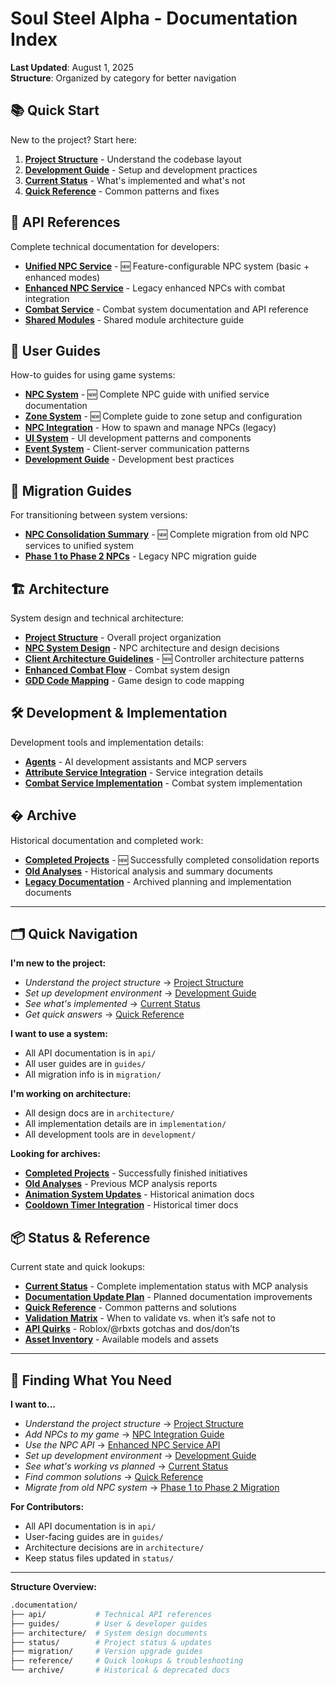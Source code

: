 # Soul Steel Alpha - Documentation Index

**Last Updated**: August 1, 2025  
**Structure**: Organized by category for better navigation

## 📚 **Quick Start**

New to the project? Start here:
1. **[Project Structure](architecture/project-structure.md)** - Understand the codebase layout
2. **[Development Guide](guides/development-guide.md)** - Setup and development practices
3. **[Current Status](status/current-status.md)** - What's implemented and what's not
4. **[Quick Reference](reference/quick-reference.md)** - Common patterns and fixes

## 🔧 **API References**

Complete technical documentation for developers:

- **[Unified NPC Service](api/unified-npc-service.md)** - 🆕 Feature-configurable NPC system (basic + enhanced modes)
- **[Enhanced NPC Service](api/enhanced-npc-service.md)** - Legacy enhanced NPCs with combat integration
- **[Combat Service](api/combat-service.md)** - Combat system documentation and API reference
- **[Shared Modules](api/shared-modules.md)** - Shared module architecture guide

## 📖 **User Guides**

How-to guides for using game systems:

- **[NPC System](guides/npc-system.md)** - 🆕 Complete NPC guide with unified service documentation
- **[Zone System](guides/zone-system.md)** - 🆕 Complete guide to zone setup and configuration
- **[NPC Integration](guides/npc-integration.md)** - How to spawn and manage NPCs (legacy)
- **[UI System](guides/ui-system.md)** - UI development patterns and components
- **[Event System](guides/event-system.md)** - Client-server communication patterns
- **[Development Guide](guides/development-guide.md)** - Development best practices

## 🔄 **Migration Guides**

For transitioning between system versions:

- **[NPC Consolidation Summary](migration/npc-consolidation-summary.md)** - 🆕 Complete migration from old NPC services to unified system
- **[Phase 1 to Phase 2 NPCs](migration/phase1-to-phase2-npc.md)** - Legacy NPC migration guide

## 🏗️ **Architecture**

System design and technical architecture:

- **[Project Structure](architecture/project-structure.md)** - Overall project organization
- **[NPC System Design](architecture/npc-system-design.md)** - NPC architecture and design decisions
- **[Client Architecture Guidelines](architecture/CLIENT_ARCHITECTURE_GUIDELINES.md)** - 🆕 Controller architecture patterns
- **[Enhanced Combat Flow](architecture/ENHANCED_COMBAT_FLOW.md)** - Combat system design
- **[GDD Code Mapping](architecture/GDD_CODE_MAPPING.md)** - Game design to code mapping

## 🛠️ **Development & Implementation**

Development tools and implementation details:

- **[Agents](development/AGENTS.md)** - AI development assistants and MCP servers
- **[Attribute Service Integration](implementation/ATTRIBUTE_SERVICE_INTEGRATION.md)** - Service integration details
- **[Combat Service Implementation](implementation/COMBAT_SERVICE_IMPLEMENTATION.md)** - Combat system implementation

## � **Archive**

Historical documentation and completed work:

- **[Completed Projects](archive/completed/)** - 🆕 Successfully completed consolidation reports
- **[Old Analyses](archive/old-analyses/)** - Historical analysis and summary documents
- **[Legacy Documentation](archive/)** - Archived planning and implementation documents

---

## 🗂️ **Quick Navigation**

**I'm new to the project:**
- *Understand the project structure* → [Project Structure](architecture/project-structure.md)
- *Set up development environment* → [Development Guide](guides/development-guide.md)
- *See what's implemented* → [Current Status](status/current-status.md)
- *Get quick answers* → [Quick Reference](reference/quick-reference.md)

**I want to use a system:**
- All API documentation is in `api/`
- All user guides are in `guides/`
- All migration info is in `migration/`

**I'm working on architecture:**
- All design docs are in `architecture/`
- All implementation details are in `implementation/`  
- All development tools are in `development/`

**Looking for archives:**
- **[Completed Projects](archive/completed/)** - Successfully finished initiatives
- **[Old Analyses](archive/old-analyses/)** - Previous MCP analysis reports  
- **[Animation System Updates](archive/ANIMATION_SYSTEM_UPDATES.md)** - Historical animation docs
- **[Cooldown Timer Integration](archive/COOLDOWN_TIMER_INTEGRATION.md)** - Historical timer docs

## 📦 **Status & Reference**

Current state and quick lookups:

- **[Current Status](status/current-status.md)** - Complete implementation status with MCP analysis
- **[Documentation Update Plan](status/DOCUMENTATION_UPDATE_PLAN.md)** - Planned documentation improvements
- **[Quick Reference](reference/quick-reference.md)** - Common patterns and solutions
- **[Validation Matrix](reference/validation-matrix.md)** - When to validate vs. when it’s safe not to
- **[API Quirks](reference/api-quirks.md)** - Roblox/@rbxts gotchas and dos/don’ts
- **[Asset Inventory](reference/asset-inventory.md)** - Available models and assets

---

## 🎯 **Finding What You Need**

**I want to...**

- *Understand the project structure* → [Project Structure](architecture/project-structure.md)
- *Add NPCs to my game* → [NPC Integration Guide](guides/npc-integration.md)
- *Use the NPC API* → [Enhanced NPC Service API](api/enhanced-npc-service.md)
- *Set up development environment* → [Development Guide](guides/development-guide.md)
- *See what's working vs planned* → [Current Status](status/current-status.md)
- *Find common solutions* → [Quick Reference](reference/quick-reference.md)
- *Migrate from old NPC system* → [Phase 1 to Phase 2 Migration](migration/phase1-to-phase2-npc.md)

**For Contributors:**

- All API documentation is in `api/`
- User-facing guides are in `guides/`
- Architecture decisions are in `architecture/`
- Keep status files updated in `status/`

---

**Structure Overview:**

```bash
.documentation/
├── api/           # Technical API references
├── guides/        # User & developer guides  
├── architecture/  # System design documents
├── status/        # Project status & updates
├── migration/     # Version upgrade guides
├── reference/     # Quick lookups & troubleshooting
└── archive/       # Historical & deprecated docs
```
